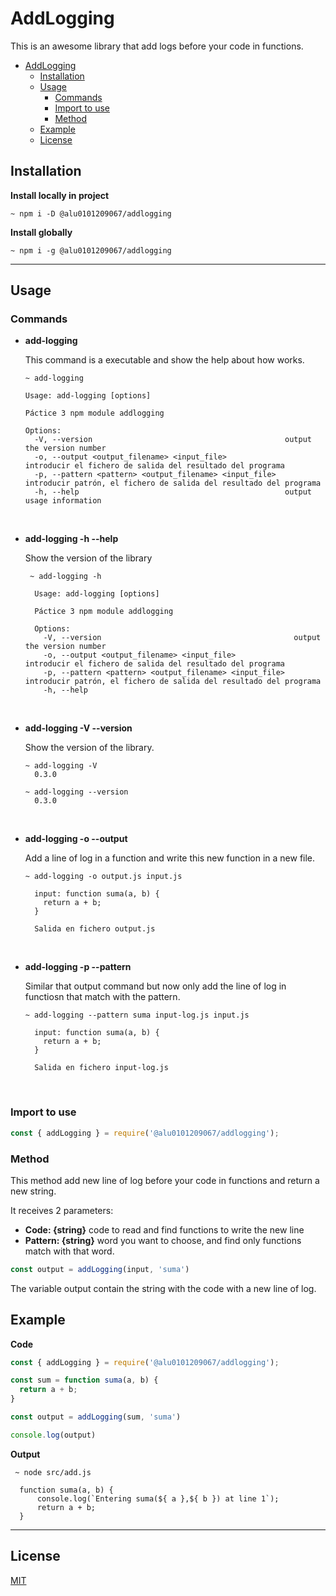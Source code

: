 # AddLogging <!-- no toc -->

This is an awesome library that add logs before your code in functions.

- [AddLogging](#addlogging)
  - [Installation](#installation)
  - [Usage](#usage)
    - [Commands](#commands)
    - [Import to use](#import-to-use)
    - [Method](#method)
  - [Example](#example)
  - [License](#license)

## Installation

**Install locally in project**

```console
~ npm i -D @alu0101209067/addlogging
```

**Install globally**

```console
~ npm i -g @alu0101209067/addlogging
```
___

## Usage

### Commands

- **add-logging**

  This command is a executable and show the help about how works.

  ```console
  ~ add-logging
  ```

  ```console
  Usage: add-logging [options]

  Páctice 3 npm module addlogging

  Options:
    -V, --version                                           output the version number
    -o, --output <output_filename> <input_file>             introducir el fichero de salida del resultado del programa
    -p, --pattern <pattern> <output_filename> <input_file>  introducir patrón, el fichero de salida del resultado del programa
    -h, --help                                              output usage information
  ```
<br>

- **add-logging -h --help**

  Show the version of the library

  ```console
   ~ add-logging -h

    Usage: add-logging [options]

    Páctice 3 npm module addlogging

    Options:
      -V, --version                                           output the version number
      -o, --output <output_filename> <input_file>             introducir el fichero de salida del resultado del programa
      -p, --pattern <pattern> <output_filename> <input_file>  introducir patrón, el fichero de salida del resultado del programa
      -h, --help 
  ```

<br>

- **add-logging -V --version**

  Show the version of the library.

  ```console
  ~ add-logging -V
    0.3.0
  ```
  
  ```console
  ~ add-logging --version
    0.3.0 
  ```

<br>

- **add-logging -o --output**

  Add a line of log in a function and write this new function in a new file.

  ```console
  ~ add-logging -o output.js input.js 

    input: function suma(a, b) {
      return a + b;
    }

    Salida en fichero output.js
  ```

<br>

- **add-logging -p --pattern**

  Similar that output command but now only add the line of log in functiosn that match with the pattern.

  ```console
  ~ add-logging --pattern suma input-log.js input.js

    input: function suma(a, b) {
      return a + b;
    }

    Salida en fichero input-log.js
  ```

<br>

### Import to use

```js
const { addLogging } = require('@alu0101209067/addlogging');
```

### Method

This method add new line of log before your code in functions and return a new string.

It receives 2 parameters:

  - **Code: {string}**  code to read and find functions to write the new line
  - **Pattern: {string}** word you want to choose, and find only functions match with that word.  

```js
const output = addLogging(input, 'suma')
```

The variable output contain the string with the code with a new line of log.

## Example

**Code**

```js
const { addLogging } = require('@alu0101209067/addlogging');

const sum = function suma(a, b) {
  return a + b;
}

const output = addLogging(sum, 'suma')

console.log(output)
```

**Output**

```console
 ~ node src/add.js 
 
  function suma(a, b) {
      console.log(`Entering suma(${ a },${ b }) at line 1`);
      return a + b;
  }
```

___

## License

[MIT](./LICENSE)